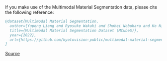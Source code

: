 If you make use of the Multimodal Material Segmentation data, please cite the following reference:

``` bibtex 
@dataset{Multimodal Material Segmentation,
  author={Yupeng Liang and Ryosuke Wakaki and Shohei Nobuhara and Ko Nishino},
  title={Multimodal Material Segmentation Dataset (MCubeS)},
  year={2022},
  url={https://github.com/kyotovision-public/multimodal-material-segmentation}
}
```

[Source](https://github.com/kyotovision-public/multimodal-material-segmentation)